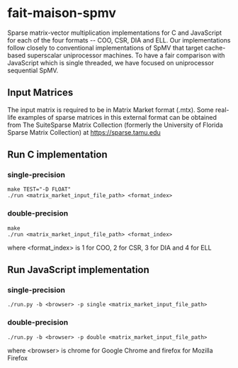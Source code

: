 # fait-maison-spmv
Sparse matrix-vector multiplication implementations for C and JavaScript for each of the four formats -- COO, CSR, DIA and ELL. 
Our implementations follow closely to conventional implementations of SpMV that target cache-based superscalar uniprocessor machines.
To have a fair comparison with JavaScript which is single threaded, we have focused on uniprocessor sequential SpMV.

## Input Matrices
The input matrix is required to be in Matrix Market format (.mtx). Some real-life examples of sparse matrices in this external format 
can be obtained from The SuiteSparse Matrix Collection (formerly the University of Florida Sparse Matrix Collection) at https://sparse.tamu.edu

## Run C implementation

  ### single-precision

    make TEST="-D FLOAT"
    ./run <matrix_market_input_file_path> <format_index>
  
  ### double-precision

    make
    ./run <matrix_market_input_file_path> <format_index>
    
where <format_index> is 1 for COO, 2 for CSR, 3 for DIA and 4 for ELL

## Run JavaScript implementation
  
  ### single-precision
  
    ./run.py -b <browser> -p single <matrix_market_input_file_path>
  
  ### double-precision
  
    ./run.py -b <browser> -p double <matrix_market_input_file_path>
    
where \<browser\> is chrome for Google Chrome and firefox for Mozilla Firefox
  
